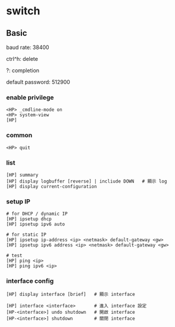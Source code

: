 # switch #


## Basic ##

baud rate: 38400

ctrl^h: delete

?: completion

default password: 512900

### enable privilege ###

	<HP> _cmdline-mode on
	<HP> system-view
	[HP]


### common ###

	<HP> quit

### list ###

	[HP] summary
	[HP] display logbuffer [reverse] | incliude DOWN   # 顯示 log
	[HP] display current-configuration


### setup IP ###

	# for DHCP / dynamic IP
	[HP] ipsetup dhcp
	[HP] ipsetup ipv6 auto

	# for static IP
	[HP] ipsetup ip-address <ip> <netmask> default-gateway <gw>
	[HP] ipsetup ipv6 address <ip> <netmask> default-gateway <gw>

	# test
	[HP] ping <ip>
	[HP] ping ipv6 <ip>


### interface config ###

	[HP] display interface [brief]   # 顯示 interface

	[HP] interface <interface>       # 進入 interface 設定
	[HP-<interface>] undo shutdown   # 開啟 interface
	[HP-<interface>] shutdown        # 關閉 interface